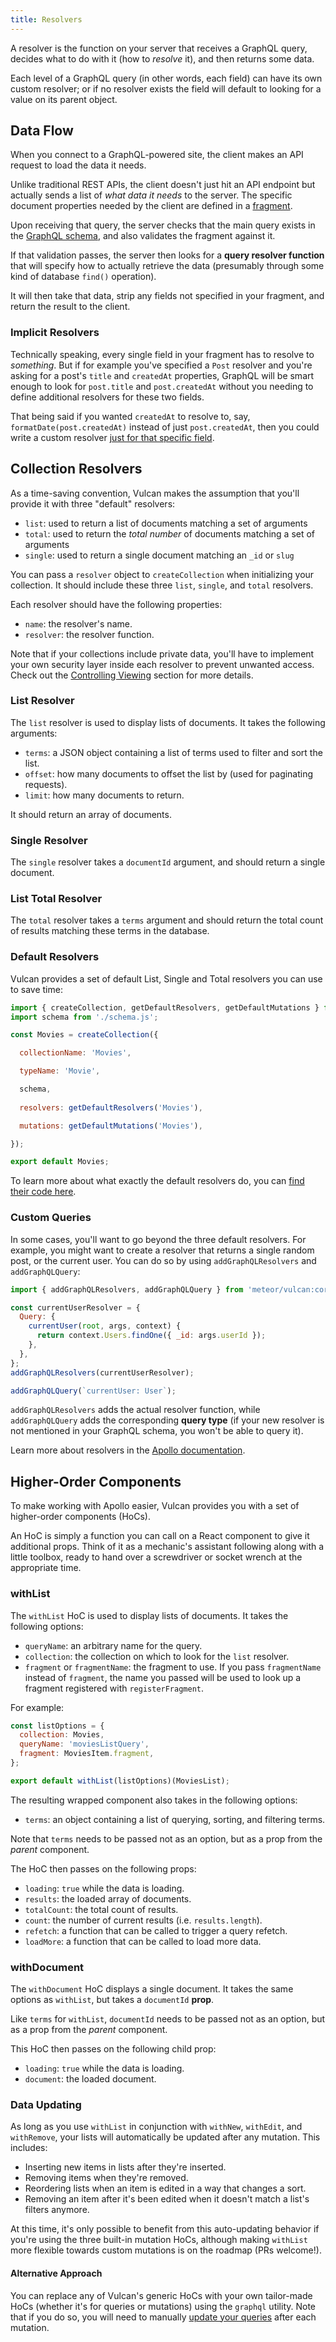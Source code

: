 ```yaml
---
title: Resolvers
---
```


A resolver is the function on your server that receives a GraphQL query, decides what to do with it (how to *resolve* it), and then returns some data. 

Each level of a GraphQL query (in other words, each field) can have its own custom resolver; or if no resolver exists the field will default to looking for a value on its parent object. 

## Data Flow

When you connect to a GraphQL-powered site, the client makes an API request to load the data it needs. 

Unlike traditional REST APIs, the client doesn't just hit an API endpoint but actually sends a list of *what data it needs* to the server. The specific document properties needed by the client are defined in a [fragment](/fragments.html). 

Upon receiving that query, the server checks that the main query exists in the [GraphQL schema](/graphql-schema.html), and also validates the fragment against it.

If that validation passes, the server then looks for a **query resolver function** that will specify how to actually retrieve the data (presumably through some kind of database `find()` operation).

It will then take that data, strip any fields not specified in your fragment, and return the result to the client. 

### Implicit Resolvers

Technically speaking, every single field in your fragment has to resolve to *something*. But if for example you've specified a `Post` resolver and you're asking for a post's `title` and `createdAt` properties, GraphQL will be smart enough to look for `post.title` and `post.createdAt` without you needing to define additional resolvers for these two fields. 

That being said if you wanted `createdAt` to resolve to, say, `formatDate(post.createdAt)` instead of just `post.createdAt`, then you could write a custom resolver [just for that specific field](/field-resolvers.html).  

## Collection Resolvers

As a time-saving convention, Vulcan makes the assumption that you'll provide it with three "default" resolvers:

- `list`: used to return a list of documents matching a set of arguments
- `total`: used to return the *total number* of documents matching a set of arguments
- `single`: used to return a single document matching an `_id` or `slug`

You can pass a `resolver` object to `createCollection` when initializing your collection. It should include these three `list`, `single`, and `total` resolvers.

Each resolver should have the following properties:

- `name`: the resolver's name.
- `resolver`: the resolver function.

Note that if your collections include private data, you'll have to implement your own security layer inside each resolver to prevent unwanted access. Check out the [Controlling Viewing](/groups-permissions.html#Controlling-Viewing) section for more details. 

### List Resolver

The `list` resolver is used to display lists of documents. It takes the following arguments:

- `terms`: a JSON object containing a list of terms used to filter and sort the list.
- `offset`: how many documents to offset the list by (used for paginating requests).
- `limit`: how many documents to return.

It should return an array of documents.

### Single Resolver

The `single` resolver takes a `documentId` argument, and should return a single document.

### List Total Resolver

The `total` resolver takes a `terms` argument and should return the total count of results matching these terms in the database. 

### Default Resolvers

Vulcan provides a set of default List, Single and Total resolvers you can use to save time:

```js
import { createCollection, getDefaultResolvers, getDefaultMutations } from 'meteor/vulcan:core';
import schema from './schema.js';

const Movies = createCollection({

  collectionName: 'Movies',

  typeName: 'Movie',

  schema,
  
  resolvers: getDefaultResolvers('Movies'),

  mutations: getDefaultMutations('Movies'), 

});

export default Movies;
```

To learn more about what exactly the default resolvers do, you can [find their code here](https://github.com/VulcanJS/Vulcan/blob/devel/packages/vulcan-core/lib/modules/default_resolvers.js).

### Custom Queries

In some cases, you'll want to go beyond the three default resolvers. For example, you might want to create a resolver that returns a single random post, or the current user. You can do so by using `addGraphQLResolvers` and `addGraphQLQuery`:

```js
import { addGraphQLResolvers, addGraphQLQuery } from 'meteor/vulcan:core';

const currentUserResolver = {
  Query: {
    currentUser(root, args, context) {
      return context.Users.findOne({ _id: args.userId });
    },
  },
};
addGraphQLResolvers(currentUserResolver);

addGraphQLQuery(`currentUser: User`);
```

`addGraphQLResolvers` adds the actual resolver function, while `addGraphQLQuery` adds the corresponding **query type** (if your new resolver is not mentioned in your GraphQL schema, you won't be able to query it).

Learn more about resolvers in the [Apollo documentation](http://dev.apollodata.com/tools/graphql-tools/resolvers.html).

## Higher-Order Components

To make working with Apollo easier, Vulcan provides you with a set of higher-order components (HoCs). 

An HoC is simply a function you can call on a React component to give it additional props. Think of it as a mechanic's assistant following along with a little toolbox, ready to hand over a screwdriver or socket wrench at the appropriate time. 

### withList

The `withList` HoC is used to display lists of documents. It takes the following options:

- `queryName`: an arbitrary name for the query.
- `collection`: the collection on which to look for the `list` resolver.
- `fragment` or `fragmentName`: the fragment to use. If you pass `fragmentName` instead of `fragment`, the name you passed will be used to look up a fragment registered with `registerFragment`. 

For example:

```js
const listOptions = {
  collection: Movies,
  queryName: 'moviesListQuery',
  fragment: MoviesItem.fragment,
};

export default withList(listOptions)(MoviesList);
```

The resulting wrapped component also takes in the following options:

- `terms`: an object containing a list of querying, sorting, and filtering terms.

Note that `terms` needs to be passed not as an option, but as a prop from the *parent* component.

The HoC then passes on the following props:

- `loading`: `true` while the data is loading.
- `results`: the loaded array of documents.
- `totalCount`: the total count of results.
- `count`: the number of current results (i.e. `results.length`).
- `refetch`: a function that can be called to trigger a query refetch.
- `loadMore`: a function that can be called to load more data. 

### withDocument

The `withDocument` HoC displays a single document. It takes the same options as `withList`, but takes a `documentId` **prop**. 

Like `terms` for `withList`, `documentId` needs to be passed not as an option, but as a prop from the *parent* component.

This HoC then passes on the following child prop:

- `loading`: `true` while the data is loading.
- `document`: the loaded document.


### Data Updating

As long as you use `withList` in conjunction with `withNew`, `withEdit`, and `withRemove`, your lists will automatically be updated after any mutation. This includes:

- Inserting new items in lists after they're inserted.
- Removing items when they're removed.
- Reordering lists when an item is edited in a way that changes a sort.
- Removing an item after it's been edited when it doesn't match a list's filters anymore. 

At this time, it's only possible to benefit from this auto-updating behavior if you're using the three built-in mutation HoCs, although making `withList` more flexible towards custom mutations is on the roadmap (PRs welcome!).

#### Alternative Approach

You can replace any of Vulcan's generic HoCs with your own tailor-made HoCs (whether it's for queries or mutations) using the `graphql` utility. Note that if you do so, you will need to manually [update your queries](http://dev.apollodata.com/react/cache-updates.html) after each mutation. 

